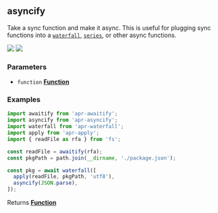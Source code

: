 <!-- Generated by documentation.js. Update this documentation by updating the source code. -->

## asyncify

<a id="asyncify"></a>
Take a sync function and make it async. This is useful for plugging sync functions into a [`waterfall`][1], [`series`][2], or other async functions.

[![][4]][3] [![][5]][3]

### Parameters

- `function` **[Function][6]**

### Examples

```javascript
import awaitify from 'apr-awaitify';
import asyncify from 'apr-asyncify';
import waterfall from 'apr-waterfall';
import apply from 'apr-apply';
import { readFile as rfa } from 'fs';

const readFile = awaitify(rfa);
const pkgPath = path.join(__dirname, './package.json');

const pkg = await waterfall([
  apply(readFile, pkgPath, 'utf8'),
  asyncify(JSON.parse),
]);
```

Returns **[Function][6]**

[1]: #waterfall
[2]: #series
[3]: https://www.npmjs.com/package/apr-asyncify
[4]: https://img.shields.io/npm/v/apr-asyncify.svg?style=flat-square
[5]: https://img.shields.io/npm/l/apr-asyncify.svg?style=flat-square
[6]: https://developer.mozilla.org/docs/Web/JavaScript/Reference/Statements/function
